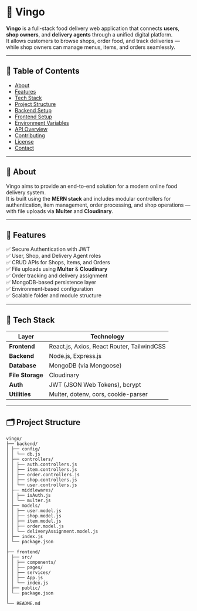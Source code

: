 # 🍕 Vingo

**Vingo** is a full-stack food delivery web application that connects **users**, **shop owners**, and **delivery agents** through a unified digital platform.  
It allows customers to browse shops, order food, and track deliveries — while shop owners can manage menus, items, and orders seamlessly.

---

## 🧭 Table of Contents

- [About](#about)
- [Features](#features)
- [Tech Stack](#tech-stack)
- [Project Structure](#project-structure)
- [Backend Setup](#backend-setup)
- [Frontend Setup](#frontend-setup)
- [Environment Variables](#environment-variables)
- [API Overview](#api-overview)
- [Contributing](#contributing)
- [License](#license)
- [Contact](#contact)

---

## 📘 About

Vingo aims to provide an end-to-end solution for a modern online food delivery system.  
It is built using the **MERN stack** and includes modular controllers for authentication, item management, order processing, and shop operations — with file uploads via **Multer** and **Cloudinary**.

---

## 🚀 Features

✅ Secure Authentication with JWT  
✅ User, Shop, and Delivery Agent roles  
✅ CRUD APIs for Shops, Items, and Orders  
✅ File uploads using **Multer** & **Cloudinary**  
✅ Order tracking and delivery assignment  
✅ MongoDB-based persistence layer  
✅ Environment-based configuration  
✅ Scalable folder and module structure  

---

## 🧰 Tech Stack

| Layer | Technology |
|-------|-------------|
| **Frontend** | React.js, Axios, React Router, TailwindCSS |
| **Backend** | Node.js, Express.js |
| **Database** | MongoDB (via Mongoose) |
| **File Storage** | Cloudinary |
| **Auth** | JWT (JSON Web Tokens), bcrypt |
| **Utilities** | Multer, dotenv, cors, cookie-parser |

---

## 🗂️ Project Structure
```
vingo/
├── backend/
│ ├── config/
│ │ └── db.js
│ ├── controllers/
│ │ ├── auth.controllers.js
│ │ ├── item.controllers.js
│ │ ├── order.controllers.js
│ │ ├── shop.controllers.js
│ │ └── user.controllers.js
│ ├── middlewares/
│ │ ├── isAuth.js
│ │ └── multer.js
│ ├── models/
│ │ ├── user.model.js
│ │ ├── shop.model.js
│ │ ├── item.model.js
│ │ ├── order.model.js
│ │ └── deliveryAssignment.model.js
│ ├── index.js
│ └── package.json
│
├── frontend/
│ ├── src/
│ │ ├── components/
│ │ ├── pages/
│ │ ├── services/
│ │ ├── App.js
│ │ └── index.js
│ ├── public/
│ └── package.json
│
└── README.md


